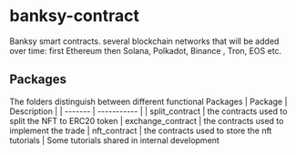 # banksy-contract
Banksy smart contracts. several blockchain networks that will be added over time: first Ethereum then Solana, Polkadot, Binance , Tron, EOS etc.
## Packages
The folders distinguish between different functional Packages
| Package | Description |
| ------- | ----------- | 
| split_contract | the contracts used to split the NFT to ERC20 token
| exchange_contract | the contracts used to implement the trade 
| nft_contract | the contracts used to store the nft 
tutorials | Some tutorials shared in internal development